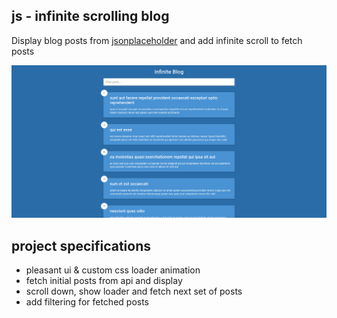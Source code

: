 ## js - infinite scrolling blog

Display blog posts from [jsonplaceholder](https://jsonplaceholder.typicode.com) and add infinite scroll to fetch posts

![JS Infinite Scroll Blog](js-infinite-scroll-blog.png)

## project specifications

- pleasant ui & custom css loader animation
- fetch initial posts from api and display
- scroll down, show loader and fetch next set of posts
- add filtering for fetched posts
